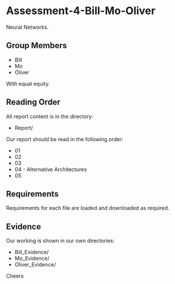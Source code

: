 # Assessment-4-Bill-Mo-Oliver

Neural Networks.

## Group Members

* Bill
* Mo
* Oliver

With equal equity.

## Reading Order

All report content is in the directory:

* Report/

Our report should be read in the following order:

* 01
* 02
* 03
* 04 - Alternative Architectures
* 05

## Requirements

Requirements for each file are loaded and downloaded as required.

## Evidence

Our working is shown in our own directories:

* Bill_Evidence/
* Mo_Evidence/
* Oliver_Evidence/

Cheers
